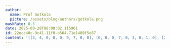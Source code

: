 ```yaml
---
author:
  name: Prof Gotkola
  picture: /assets/blog/authors/gotkola.png
maskRate: 0.5
date: 2025-09-28T08:00:02.115961
id: 22ecc40c-9c41-11f0-b564-71e1480f5e87
content: '[[3, 4, 0, 0, 0, 9, 7, 0, 0], [0, 0, 0, 7, 0, 3, 0, 1, 0], [2, 0, 7, 0, 0, 8, 3, 0, 6], [0, 3, 6, 0, 0, 1, 0, 2, 7], [4, 0, 0, 3, 5, 7, 1, 0, 0], [1, 7, 0, 2, 6, 4, 5, 0, 0], [8, 0, 3, 1, 9, 0, 0, 7, 4], [0, 0, 4, 0, 7, 2, 0, 3, 5], [0, 0, 0, 0, 0, 6, 8, 0, 0]]'
---
```

